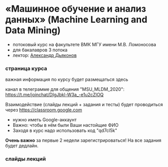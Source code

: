 # «Машинное обучение и анализ данных» (Machine Learning and Data Mining)
* потоковый курс на факультете ВМК МГУ имени М.В. Ломоносова 
* для бакалавров 3 потока
* лектор: [Александр Дьяконов](https://dyakonov.org/ag/)

### страница курса
важная информация по курсу будет размещаться здесь

канал в телеграмме для общения "MSU_MLDM_2020": https://t.me/joinchat/DIgJbkl-W3a_-e1u2cZlOQ

Взаимодействие (слайды лекций + задания и тесты) будет проводиться через https://classroom.google.com
* нужно иметь Google-аккаунт 
* Важно: чтобы в нём были Ваши настойщие ФИО
* Заходя в курс надо использовать код "qd7cl5k"

**Очень важно** за первые 2 недели зарегистрироваться! На все задания будет дедлайн.

### слайды лекций

